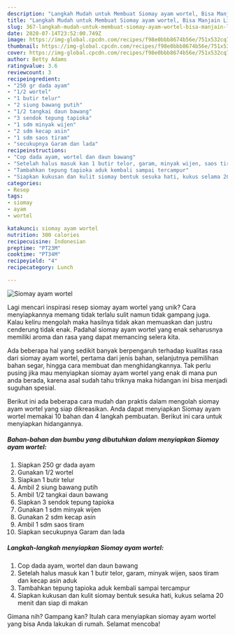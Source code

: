 ```yaml
---
description: "Langkah Mudah untuk Membuat Siomay ayam wortel, Bisa Manjain Lidah"
title: "Langkah Mudah untuk Membuat Siomay ayam wortel, Bisa Manjain Lidah"
slug: 367-langkah-mudah-untuk-membuat-siomay-ayam-wortel-bisa-manjain-lidah
date: 2020-07-14T23:52:00.749Z
image: https://img-global.cpcdn.com/recipes/f98e0bbb8674b56e/751x532cq70/siomay-ayam-wortel-foto-resep-utama.jpg
thumbnail: https://img-global.cpcdn.com/recipes/f98e0bbb8674b56e/751x532cq70/siomay-ayam-wortel-foto-resep-utama.jpg
cover: https://img-global.cpcdn.com/recipes/f98e0bbb8674b56e/751x532cq70/siomay-ayam-wortel-foto-resep-utama.jpg
author: Betty Adams
ratingvalue: 3.6
reviewcount: 3
recipeingredient:
- "250 gr dada ayam"
- "1/2 wortel"
- "1 butir telur"
- "2 siung bawang putih"
- "1/2 tangkai daun bawang"
- "3 sendok tepung tapioka"
- "1 sdm minyak wijen"
- "2 sdm kecap asin"
- "1 sdm saos tiram"
- "secukupnya Garam dan lada"
recipeinstructions:
- "Cop dada ayam, wortel dan daun bawang"
- "Setelah halus masuk kan 1 butir telor, garam, minyak wijen, saos tiram dan kecap asin aduk"
- "Tambahkan tepung tapioka aduk kembali sampai tercampur"
- "Siapkan kukusan dan kulit siomay bentuk sesuka hati, kukus selama 20 menit dan siap di makan"
categories:
- Resep
tags:
- siomay
- ayam
- wortel

katakunci: siomay ayam wortel 
nutrition: 300 calories
recipecuisine: Indonesian
preptime: "PT23M"
cooktime: "PT34M"
recipeyield: "4"
recipecategory: Lunch

---
```



![Siomay ayam wortel](https://img-global.cpcdn.com/recipes/f98e0bbb8674b56e/751x532cq70/siomay-ayam-wortel-foto-resep-utama.jpg)

Lagi mencari inspirasi resep siomay ayam wortel yang unik? Cara menyiapkannya memang tidak terlalu sulit namun tidak gampang juga. Kalau keliru mengolah maka hasilnya tidak akan memuaskan dan justru cenderung tidak enak. Padahal siomay ayam wortel yang enak seharusnya memiliki aroma dan rasa yang dapat memancing selera kita.

Ada beberapa hal yang sedikit banyak berpengaruh terhadap kualitas rasa dari siomay ayam wortel, pertama dari jenis bahan, selanjutnya pemilihan bahan segar, hingga cara membuat dan menghidangkannya. Tak perlu pusing jika mau menyiapkan siomay ayam wortel yang enak di mana pun anda berada, karena asal sudah tahu triknya maka hidangan ini bisa menjadi suguhan spesial.




Berikut ini ada beberapa cara mudah dan praktis dalam mengolah siomay ayam wortel yang siap dikreasikan. Anda dapat menyiapkan Siomay ayam wortel memakai 10 bahan dan 4 langkah pembuatan. Berikut ini cara untuk menyiapkan hidangannya.

<!--inarticleads1-->

##### Bahan-bahan dan bumbu yang dibutuhkan dalam menyiapkan Siomay ayam wortel:

1. Siapkan 250 gr dada ayam
1. Gunakan 1/2 wortel
1. Siapkan 1 butir telur
1. Ambil 2 siung bawang putih
1. Ambil 1/2 tangkai daun bawang
1. Siapkan 3 sendok tepung tapioka
1. Gunakan 1 sdm minyak wijen
1. Gunakan 2 sdm kecap asin
1. Ambil 1 sdm saos tiram
1. Siapkan secukupnya Garam dan lada




<!--inarticleads2-->

##### Langkah-langkah menyiapkan Siomay ayam wortel:

1. Cop dada ayam, wortel dan daun bawang
1. Setelah halus masuk kan 1 butir telor, garam, minyak wijen, saos tiram dan kecap asin aduk
1. Tambahkan tepung tapioka aduk kembali sampai tercampur
1. Siapkan kukusan dan kulit siomay bentuk sesuka hati, kukus selama 20 menit dan siap di makan




Gimana nih? Gampang kan? Itulah cara menyiapkan siomay ayam wortel yang bisa Anda lakukan di rumah. Selamat mencoba!
